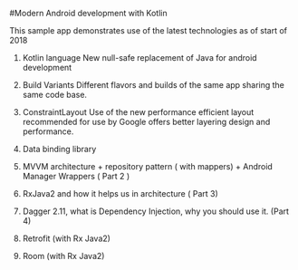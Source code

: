 #Modern Android development with Kotlin

This sample app demonstrates use of the latest technologies as of start of 2018

1. Kotlin language
New null-safe replacement of Java for android development
2. Build Variants 
Different flavors and builds of the same app sharing the same code base.
3. ConstraintLayout
Use of the new performance efficient layout recommended for use by Google
offers better layering design and performance.

4. Data binding library
5. MVVM architecture + repository pattern ( with mappers) + Android Manager Wrappers ( Part 2 )
6. RxJava2 and how it helps us in architecture ( Part 3)
7. Dagger 2.11, what is Dependency Injection, why you should use it. (Part 4)
8. Retrofit (with Rx Java2)
9. Room (with Rx Java2)